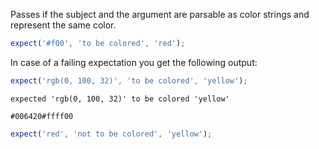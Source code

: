 Passes if the subject and the argument are parsable as color strings and
represent the same color.

```javascript
expect('#f00', 'to be colored', 'red');
```

In case of a failing expectation you get the following output:

```javascript
expect('rgb(0, 100, 32)', 'to be colored', 'yellow');
```

```output
expected 'rgb(0, 100, 32)' to be colored 'yellow'

#006420#ffff00
```

```js
expect('red', 'not to be colored', 'yellow');
```
